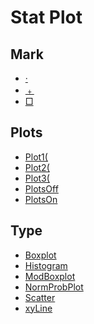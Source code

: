 # Stat Plot


## Mark

 * <a href="../tokens/·.md" title="0xEF73">·</a>
 * <a href="../tokens/﹢.md" title="0x80">﹢</a>
 * <a href="../tokens/□.md" title="0x7F">□</a>

## Plots

 * <a href="../tokens/Plot1(.md" title="0xEC">Plot1(</a>
 * <a href="../tokens/Plot2(.md" title="0xED">Plot2(</a>
 * <a href="../tokens/Plot3(.md" title="0xEE">Plot3(</a>
 * <a href="../tokens/PlotsOff.md" title="0xEA">PlotsOff </a>
 * <a href="../tokens/PlotsOn.md" title="0xE9">PlotsOn </a>

## Type

 * <a href="../tokens/Boxplot.md" title="0x05">Boxplot</a>
 * <a href="../tokens/Histogram.md" title="0xFC">Histogram</a>
 * <a href="../tokens/ModBoxplot.md" title="0xBB5A">ModBoxplot</a>
 * <a href="../tokens/NormProbPlot.md" title="0xBB5B">NormProbPlot</a>
 * <a href="../tokens/Scatter.md" title="0xFE">Scatter</a>
 * <a href="../tokens/xyLine.md" title="0xFD">xyLine</a>

